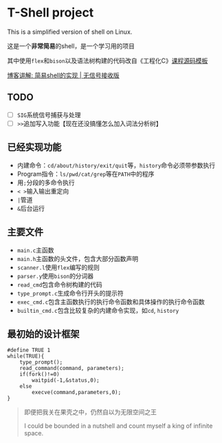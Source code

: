 # T-Shell project
This is a simplified version of shell on Linux.

这是一个**非常简易**的shell，是一个学习用的项目

其中使用`flex`和`bison`以及语法树构建的代码改自《工程化C》[课程源码模板](https://csslab-ustc.github.io/courses/sysprog/lab1/index.html)

[博客讲解: 简易shell的实现 | 无信号接收版](https://phantomt.github.io/2021/12/07/Shell-001-start/)

## TODO
- [ ] `SIG`系统信号捕获与处理
- [ ] `>>`追加写入功能【现在还没搞懂怎么加入词法分析树】
## 已经实现功能
- 内建命令：`cd/about/history/exit/quit`等，`history`命令必须带参数执行
- Program指令：`ls/pwd/cat/grep`等在`PATH`中的程序
- 用`;`分段的多命令执行
- `< >`输入输出重定向
- `|`管道
- `&`后台运行
## 主要文件
- `main.c`主函数
- `main.h`主函数的头文件，包含大部分函数声明
- `scanner.l`使用`flex`编写的规则
- `parser.y`使用`bison`的分词器
- `read_cmd`包含命令树构建的代码
- `type_prompt.c`生成命令行开头的提示符
- `exec_cmd.c`包含主函数执行的执行命令函数和具体操作的执行命令函数
- `builtin_cmd.c`包含比较复杂的内建命令实现，如`cd`, `history`
## 最初始的设计框架
```
#define TRUE 1
while(TRUE){
    type_prompt();
    read_command(command, parameters);
    if(fork()!=0)
        waitpid(-1,&status,0);
    else
        execve(command,parameters,0);
}
```
> 即便把我关在果壳之中，仍然自以为无限空间之王
> 
> I could be bounded in a nutshell and count myself a king of infinite space.